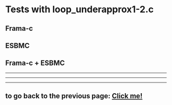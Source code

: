 # **Tests with loop_underapprox1-2.c**

## **Frama-c**

## **ESBMC**

## **Frama-c + ESBMC**
---

---

---

## to go back to the previous page: [Click me!](../../README.md)